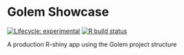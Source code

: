 # Golem Showcase

<!-- badges: start -->
[![Lifecycle: experimental](https://img.shields.io/badge/lifecycle-experimental-orange.svg)](https://www.tidyverse.org/lifecycle/#experimental)
[![R build status](https://github.com/JamesGallant/GolemShowcase/workflows/R-CMD-check/badge.svg)](https://github.com/JamesGallant/GolemShowcase/actions)
<!-- badges: end -->

A production R-shiny app using the Golem project structure 
